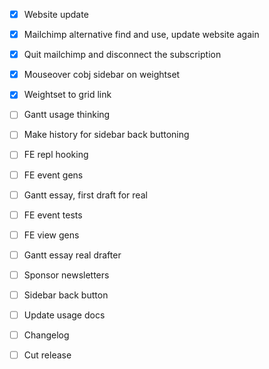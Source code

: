 - [x] Website update
- [x] Mailchimp alternative find and use, update website again
- [x] Quit mailchimp and disconnect the subscription

- [x] Mouseover cobj sidebar on weightset
- [x] Weightset to grid link
- [ ] Gantt usage thinking
- [ ] Make history for sidebar back buttoning
- [ ] FE repl hooking
- [ ] FE event gens

- [ ] Gantt essay, first draft for real
- [ ] FE event tests
- [ ] FE view gens

- [ ] Gantt essay real drafter
- [ ] Sponsor newsletters
- [ ] Sidebar back button
- [ ] Update usage docs

- [ ] Changelog
- [ ] Cut release
